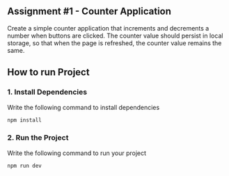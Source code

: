 ## Assignment #1 - Counter Application

Create a simple counter application that increments and decrements a number when buttons are clicked. The counter value should persist in local storage, so that when the page is refreshed, the counter value remains the same.


## How to run Project
### 1. Install Dependencies
Write the following command to install dependencies

```bash
npm install
```

### 2. Run the Project
Write the following command to run your project

```bash
npm run dev
```
